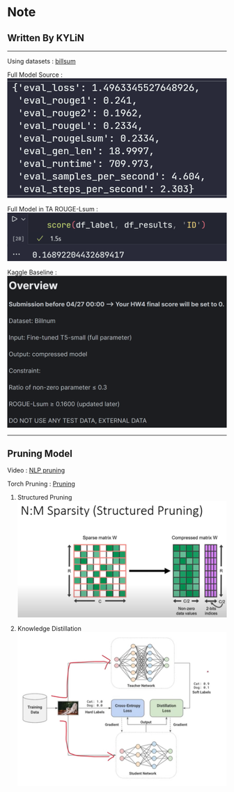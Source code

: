# Note

## Written By KYLiN

---

Using datasets : [billsum](https://github.com/tensorflow/datasets/blob/master/docs/catalog/billsum.md)

Full Model Source :
![alt text](images/image.png)

Full Model in TA ROUGE-Lsum : ![alt text](images/image_2.png)

Kaggle Baseline : ![alt text](images/image_kaggle.png)

---

## Pruning Model

Video : [NLP pruning](<https://www.youtube.com/watch?v=UcwDgsMgTu4>)

Torch Pruning : [Pruning](https://pytorch.org/tutorials/intermediate/pruning_tutorial.html)

1. Structured Pruning
![alt text](images/image_structed.png)

2. Knowledge Distillation
![alt text](images/image_knowlege.png)
